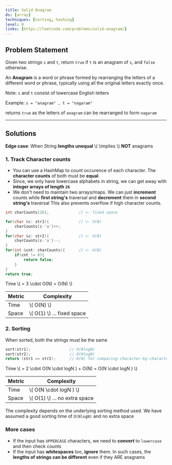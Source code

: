```yaml
---
title: Valid Anagram
ds: [array]
techniques: [sorting, hashing]
level: 0
links: [https://leetcode.com/problems/valid-anagram/]
---
```


## Problem Statement

Given two strings `s` and `t`, return `true` if `t` is an anagram of `s`, and `false` otherwise.

An **Anagram** is a word or phrase formed by rearranging the letters of a different word or phrase, typically using all the original letters exactly once.

Note: `s` and `t` consist of lowercase English letters

Example: `s = "anagram" , t = "nagaram"`

returns `true` as the letters of `anagram` can be rearranged to form `nagaram`

---

## Solutions

**Edge case**: When String **lengths unequal** \\( \implies \\) **NOT** anagrams

### 1. Track Character counts

- You can use a HashMap to count occurence of each character. The **character counts** of both must be **equal**.
- Since, we only have lowercase alphabets in string, we can get away with **integer arrays of length `26`**
- We don't need to maintain two arrays/maps. We can just **increment** counts while **first string's** traversal and **decrement** them in **second string's** traversal This also prevents overflow if high character counts.

```cpp
int charCounts[26];             // <- fixed space

for(char &c: str1){             // <- O(N)
    charCounts[c-'a']++;
}
for(char &c: str2){             // <- O(N)
    charCounts[c-'a']--;
}
for(int &cnt: charCounts){      // <- O(N)
    if(cnt != 0){
        return false;
    }
}
return true;
```

Time \\( = 3 \cdot O(N) = O(N) \\)

| Metric | Complexity                   |
| ------ | ---------------------------- |
| Time   | \\( O(N) \\)                 |
| Space  | \\( O(1) \\) ... fixed space |

### 2. Sorting

When sorted, both the strings must be the same

```cpp
sort(str1);                 // O(NlogN)
sort(str2);                 // O(NlogN)
return (str1 == str2);      // O(N) for comparing character-by-character
```

Time \\( = 2 \cdot O(N \cdot logN ) + O(N) = O(N \cdot logN ) \\)

| Metric | Complexity                      |
| ------ | ------------------------------- |
| Time   | \\( O(N \cdot logN ) \\)        |
| Space  | \\( O(1) \\) ... no extra space |

The complexity depends on the underlying sorting method used. We have assumed a good sorting time of `O(NlogN)` and no extra space

### More cases

- If the input has `UPPERCASE` characters, we need to **convert** to `lowercase` and then check counts
- If the input has **whitespaces** too, **ignore** them. In such cases, the **lengths of strings can be different** even if they ARE anagrams
